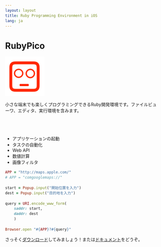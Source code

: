 ```yaml
---
layout: layout
title: Ruby Programming Environment in iOS
lang: ja
---
```

# RubyPico

![rubypico_icon](/images/rubypico_icon.png)

小さな端末でも楽しくプログラミングできるRuby開発環境です。ファイルビューワ、エディタ、実行環境を含みます。

<a href="https://geo.itunes.apple.com/us/app/rubypico/id1042498865?mt=8" style="display:inline-block;overflow:hidden;background:url(http://linkmaker.itunes.apple.com/images/badges/en-us/badge_appstore-lrg.svg) no-repeat;width:165px;height:40px;"></a>

- アプリケーションの起動
- タスクの自動化
- Web API
- 数値計算
- 画像フィルタ

```ruby
APP = "http://maps.apple.com/"
# APP = "comgooglemaps://"

start = Popup.input("開始位置を入力")
dest = Popup.input("目的地を入力")

query = URI.encode_www_form(
    saddr: start,
    daddr: dest
    )

Browser.open "#{APP}?#{query}"
```

さっそく[ダウンロード](./download.html)してみましょう！または[ドキュメント](./doc)をどうぞ。

